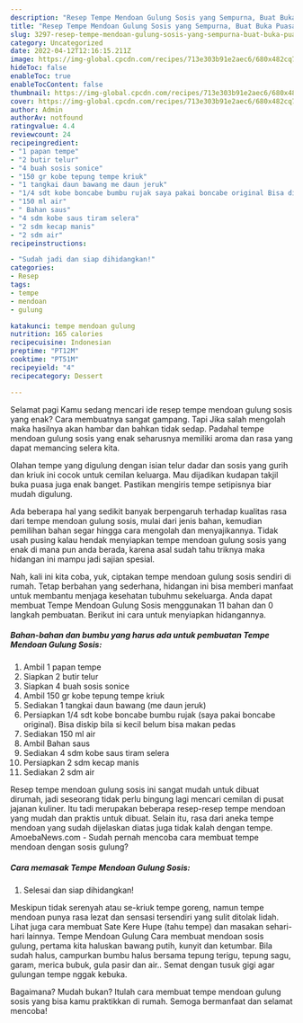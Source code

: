 ```yaml
---
description: "Resep Tempe Mendoan Gulung Sosis yang Sempurna, Buat Buka Puasa Enak"
title: "Resep Tempe Mendoan Gulung Sosis yang Sempurna, Buat Buka Puasa Enak"
slug: 3297-resep-tempe-mendoan-gulung-sosis-yang-sempurna-buat-buka-puasa-enak
category: Uncategorized
date: 2022-04-12T12:16:15.211Z
image: https://img-global.cpcdn.com/recipes/713e303b91e2aec6/680x482cq70/tempe-mendoan-gulung-sosis-foto-resep-utama.jpg
hideToc: false
enableToc: true
enableTocContent: false
thumbnail: https://img-global.cpcdn.com/recipes/713e303b91e2aec6/680x482cq70/tempe-mendoan-gulung-sosis-foto-resep-utama.jpg
cover: https://img-global.cpcdn.com/recipes/713e303b91e2aec6/680x482cq70/tempe-mendoan-gulung-sosis-foto-resep-utama.jpg
author: Admin
authorAv: notfound
ratingvalue: 4.4
reviewcount: 24
recipeingredient:
- "1 papan tempe"
- "2 butir telur"
- "4 buah sosis sonice"
- "150 gr kobe tepung tempe kriuk"
- "1 tangkai daun bawang me daun jeruk"
- "1/4 sdt kobe boncabe bumbu rujak saya pakai boncabe original Bisa diskip bila si kecil belum bisa makan pedas"
- "150 ml air"
- " Bahan saus"
- "4 sdm kobe saus tiram selera"
- "2 sdm kecap manis"
- "2 sdm air"
recipeinstructions:

- "Sudah jadi dan siap dihidangkan!"
categories:
- Resep
tags:
- tempe
- mendoan
- gulung

katakunci: tempe mendoan gulung 
nutrition: 165 calories
recipecuisine: Indonesian
preptime: "PT12M"
cooktime: "PT51M"
recipeyield: "4"
recipecategory: Dessert

---
```



Selamat pagi Kamu sedang mencari ide resep tempe mendoan gulung sosis yang enak? Cara membuatnya sangat gampang. Tapi Jika salah mengolah maka hasilnya akan hambar dan bahkan tidak sedap. Padahal tempe mendoan gulung sosis yang enak seharusnya memiliki aroma dan rasa yang dapat memancing selera kita.


Olahan tempe yang digulung dengan isian telur dadar dan sosis yang gurih dan kriuk ini cocok untuk cemilan keluarga. Mau dijadikan kudapan takjil buka puasa juga enak banget. Pastikan mengiris tempe setipisnya biar mudah digulung.

Ada beberapa hal yang sedikit banyak berpengaruh terhadap kualitas rasa dari tempe mendoan gulung sosis, mulai dari jenis bahan, kemudian pemilihan bahan segar hingga cara mengolah dan menyajikannya. Tidak usah pusing kalau hendak menyiapkan tempe mendoan gulung sosis yang enak di mana pun anda berada, karena asal sudah tahu triknya maka hidangan ini mampu jadi sajian spesial.


Nah, kali ini kita coba, yuk, ciptakan tempe mendoan gulung sosis sendiri di rumah. Tetap berbahan yang sederhana, hidangan ini bisa memberi manfaat untuk membantu menjaga kesehatan tubuhmu sekeluarga. Anda dapat membuat Tempe Mendoan Gulung Sosis menggunakan 11 bahan dan 0 langkah pembuatan. Berikut ini cara untuk menyiapkan hidangannya.

<!--inarticleads1-->

##### Bahan-bahan dan bumbu yang harus ada untuk pembuatan Tempe Mendoan Gulung Sosis:

1. Ambil 1 papan tempe
1. Siapkan 2 butir telur
1. Siapkan 4 buah sosis sonice
1. Ambil 150 gr kobe tepung tempe kriuk
1. Sediakan 1 tangkai daun bawang (me daun jeruk)
1. Persiapkan 1/4 sdt kobe boncabe bumbu rujak (saya pakai boncabe original). Bisa diskip bila si kecil belum bisa makan pedas
1. Sediakan 150 ml air
1. Ambil  Bahan saus
1. Sediakan 4 sdm kobe saus tiram selera
1. Persiapkan 2 sdm kecap manis
1. Sediakan 2 sdm air


Resep tempe mendoan gulung sosis ini sangat mudah untuk dibuat dirumah, jadi seseorang tidak perlu bingung lagi mencari cemilan di pusat jajanan kuliner. Itu tadi merupakan beberapa resep-resep tempe mendoan yang mudah dan praktis untuk dibuat. Selain itu, rasa dari aneka tempe mendoan yang sudah dijelaskan diatas juga tidak kalah dengan tempe. AmoebaNews.com - Sudah pernah mencoba cara membuat tempe mendoan dengan sosis gulung? 

<!--inarticleads2-->

##### Cara memasak Tempe Mendoan Gulung Sosis:


1. Selesai dan siap dihidangkan!

Meskipun tidak serenyah atau se-kriuk tempe goreng, namun tempe mendoan punya rasa lezat dan sensasi tersendiri yang sulit ditolak lidah. Lihat juga cara membuat Sate Kere Hupe (tahu tempe) dan masakan sehari-hari lainnya. Tempe Mendoan Gulung Cara membuat mendoan sosis gulung, pertama kita haluskan bawang putih, kunyit dan ketumbar. Bila sudah halus, campurkan bumbu halus bersama tepung terigu, tepung sagu, garam, merica bubuk, gula pasir dan air.. Semat dengan tusuk gigi agar gulungan tempe nggak kebuka. 

Bagaimana? Mudah bukan? Itulah cara membuat tempe mendoan gulung sosis yang bisa kamu praktikkan di rumah. Semoga bermanfaat dan selamat mencoba!
